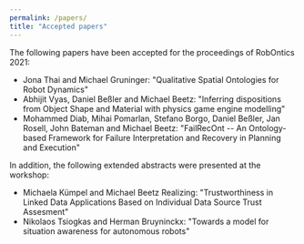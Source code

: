 ```yaml
---
permalink: /papers/
title: "Accepted papers"
---
```


The following papers have been accepted for the proceedings of RobOntics 2021:

* Jona Thai and Michael Gruninger: "Qualitative Spatial Ontologies for Robot Dynamics"
* Abhijit Vyas, Daniel Beßler and Michael Beetz: "Inferring dispositions from Object Shape and Material with physics game engine modelling"
* Mohammed Diab, Mihai Pomarlan, Stefano Borgo, Daniel Beßler, Jan Rosell, John Bateman and Michael Beetz: "FailRecOnt -- An Ontology-based Framework for Failure Interpretation and Recovery in Planning and Execution"

In addition, the following extended abstracts were presented at the workshop:

* Michaela Kümpel and Michael Beetz	Realizing: "Trustworthiness in Linked Data Applications Based on Individual Data Source Trust Assesment"
* Nikolaos Tsiogkas and Herman Bruyninckx: "Towards a model for situation awareness for autonomous robots"

